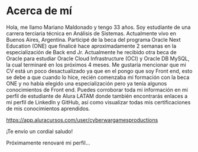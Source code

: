 # Acerca de mí

Hola, me llamo Mariano Maldonado y tengo 33 años. Soy estudiante de una carrera terciaria técnica en Análisis de Sistemas. 
Actualmente vivo en Buenos Aires, Argentina. Participé de la beca del programa Oracle Next Education (ONE) que finalicé hace aproximadamente 2 semanas en la especialización de Back end Jr. 
Actualmente he recibido otra beca de Oracle para estudiar Oracle Cloud Infrastructure (OCI) y Oracle DB MySQL, la cual terminaré en los próximos 4 meses. 
Me gustaría mencionar que mi CV está un poco desactualizado ya que en el pongo que soy Front end, esto se debe a que cuando lo hice, recién comenzaba mi formación con la beca ONE y no había elegido una especialización pero ya tenía algunos conocimientos de Front end. 
Puedes corroborar toda mi información en mi perfil de estudiante de Alura LATAM donde también encontrarás enlaces a mi perfil de LinkedIn y GitHub, así como visualizar todas mis certificaciones de mis conocimientos aprendidos.

https://app.aluracursos.com/user/cyberwargamesproductions

¡Te envío un cordial saludo!


<p>Próximamente renovaré mi perfil...</p>
